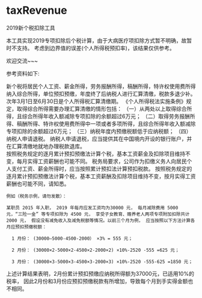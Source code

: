 # taxRevenue
2019新个税扣除工具

本工具实现2019专项扣除后个税计算，由于大病医疗项扣除方式暂不明确，故暂时不支持。
考虑到边界值的误差(个人所得税预扣率)，该结果仅供参考。

欢迎交流~~~

参考资料如下:

新个税将居民个人工资、薪金所得，劳务报酬所得，稿酬所得，特许权使用费所得纳入综合所得，单位预扣预缴，年度终了后纳税人进行汇算清缴，税款多退少补。次年3月1日至6月30日是个人所得税汇算清缴期。
    《个人所得税法实施条例》规定，取得综合所得需要办理汇算清缴的情形包括：
    （一）从两处以上取得综合所得，且综合所得年收入额减除专项扣除的余额超过6万元；
    （二）取得劳务报酬所得、稿酬所得、特许权使用费所得中一项或者多项所得，且综合所得年收入额减除专项扣除的余额超过6万元；
    （三）纳税年度内预缴税额低于应纳税额；
    （四）纳税人申请退税。
    纳税人申请退税，应当提供其在中国境内开设的银行账户，并在汇算清缴地就地办理税款退库。    
    按照税务规定的逐月累计预扣预缴法计算个税，基本工资薪金及扣除项目维持不变，每月实得工资薪酬也可能不同。
    税务局要求，公司作为扣缴义务人向居民个人支付工资、薪金所得时，应当按照累计预扣法计算预扣税款。
    按照税务规定的逐月累计预扣预缴法计算个税，基本工资薪酬及扣除项目维持不变，按月实得工资薪酬也可能不同，请知悉。

    例如（税务示例，请勿发散）：

    某职员 2015 年入职， 2019 年每月应发工资均为30000 元， 每月减除费用 5000 元，“三险一金” 等专项扣除为 4500 元， 享受子女教育、赡养老人两项专项附加扣除共计 2000 元， 假设没有减免收入及减免税额等情况。以前三个月为例， 应当按照以下方法计算各月应预扣预缴税额：

      1 月份： (30000–5000-4500-2000） ×3% = 555 元；

      2 月份： (30000×2-5000×2-4500×2-2000×2) ×10%-2520 -555 =625 元；

      3 月份： (30000×3-5000×3-4500×3-2000×3) ×10%-2520 -555-625 =1850 元；

   上述计算结果表明，2月份累计预扣预缴应纳税所得额为37000元，已适用10%的税率， 因此2月份和3月份应预扣预缴税款有所增加，导致每个月到手实得金额也不相同。
